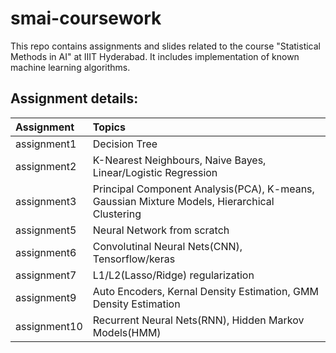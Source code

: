 # smai-coursework
This repo contains assignments and slides related to the course "Statistical Methods in AI" at IIIT Hyderabad.
It includes implementation of known machine learning algorithms.

## Assignment details:
| Assignment | Topics |
| :------------- |:-------------|
| assignment1 | Decision Tree |
| assignment2 | K-Nearest Neighbours, Naive Bayes, Linear/Logistic Regression|
| assignment3 | Principal Component Analysis(PCA), K-means, Gaussian Mixture Models, Hierarchical Clustering |
| assignment5 | Neural Network from scratch |
| assignment6 | Convolutinal Neural Nets(CNN), Tensorflow/keras |
| assignment7 | L1/L2(Lasso/Ridge) regularization |
| assignment9 | Auto Encoders, Kernal Density Estimation, GMM Density Estimation |
| assignment10 | Recurrent Neural Nets(RNN), Hidden Markov Models(HMM) |
